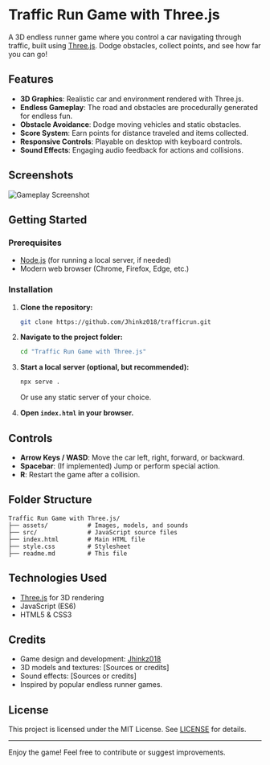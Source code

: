 # Traffic Run Game with Three.js

A 3D endless runner game where you control a car navigating through traffic, built using [Three.js](https://threejs.org/). Dodge obstacles, collect points, and see how far you can go!

## Features

- **3D Graphics**: Realistic car and environment rendered with Three.js.
- **Endless Gameplay**: The road and obstacles are procedurally generated for endless fun.
- **Obstacle Avoidance**: Dodge moving vehicles and static obstacles.
- **Score System**: Earn points for distance traveled and items collected.
- **Responsive Controls**: Playable on desktop with keyboard controls.
- **Sound Effects**: Engaging audio feedback for actions and collisions.

## Screenshots

<!-- Add screenshots here if available -->
![Gameplay Screenshot](./screenshots/gameplay.png)

## Getting Started

### Prerequisites

- [Node.js](https://nodejs.org/) (for running a local server, if needed)
- Modern web browser (Chrome, Firefox, Edge, etc.)

### Installation

1. **Clone the repository:**
   ```bash
   git clone https://github.com/Jhinkz018/trafficrun.git
   ```
2. **Navigate to the project folder:**
   ```bash
   cd "Traffic Run Game with Three.js"
   ```
3. **Start a local server (optional, but recommended):**
   ```bash
   npx serve .
   ```
   Or use any static server of your choice.

4. **Open `index.html` in your browser.**

## Controls

- **Arrow Keys / WASD**: Move the car left, right, forward, or backward.
- **Spacebar**: (If implemented) Jump or perform special action.
- **R**: Restart the game after a collision.

## Folder Structure

```
Traffic Run Game with Three.js/
├── assets/           # Images, models, and sounds
├── src/              # JavaScript source files
├── index.html        # Main HTML file
├── style.css         # Stylesheet
├── readme.md         # This file
```

## Technologies Used

- [Three.js](https://threejs.org/) for 3D rendering
- JavaScript (ES6)
- HTML5 & CSS3

## Credits

- Game design and development: [Jhinkz018](https://github.com/Jhinkz018)
- 3D models and textures: [Sources or credits]
- Sound effects: [Sources or credits]
- Inspired by popular endless runner games.

## License

This project is licensed under the MIT License. See [LICENSE](./LICENSE) for details.

---

Enjoy the game! Feel free to contribute or suggest improvements.
